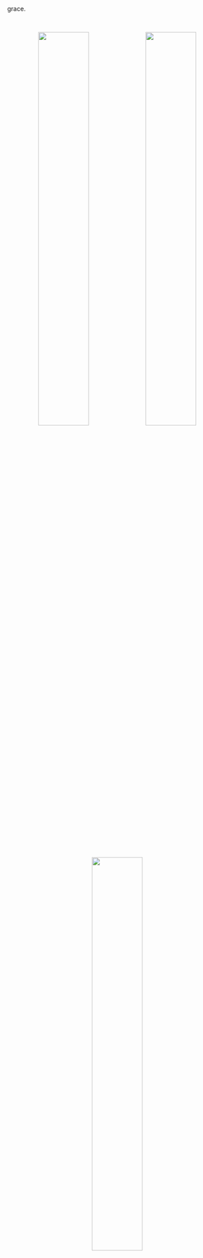 grace.

  <br>
  <p align='center'>
  <img width="48%" src="https://github-readme-stats.vercel.app/api?username=furcoite-nirual&count_private=true&show_icons=true&theme=monokai" />
  <img width="48%" src="http://github-readme-streak-stats.herokuapp.com?user=furcoite-nirual&theme=radical&date_format=M%20j%5B%2C%20Y%5D" />
</p>

<p align='center'>
  <img width="48%" src="https://github-readme-stats.vercel.app/api/top-langs/?username=furcoite-nirual&theme=github_dark&layout=compact&border_color=4C8EDA&card_width=445&border_radius=12" />
</p>
